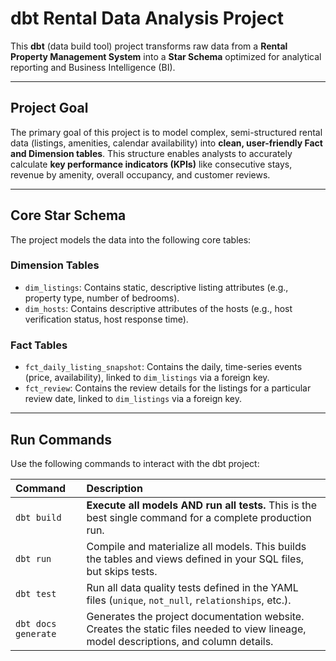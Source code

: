 # dbt Rental Data Analysis Project

This **dbt** (data build tool) project transforms raw data from a **Rental Property Management System** into a **Star Schema** optimized for analytical reporting and Business Intelligence (BI).

---

## Project Goal

The primary goal of this project is to model complex, semi-structured rental data (listings, amenities, calendar availability) into **clean, user-friendly Fact and Dimension tables**. This structure enables analysts to accurately calculate **key performance indicators (KPIs)** like consecutive stays, revenue by amenity, overall occupancy, and customer reviews.

---

## Core Star Schema

The project models the data into the following core tables:

### Dimension Tables

* `dim_listings`: Contains static, descriptive listing attributes (e.g., property type, number of bedrooms).
* `dim_hosts`: Contains descriptive attributes of the hosts (e.g., host verification status, host response time).

### Fact Tables

* `fct_daily_listing_snapshot`: Contains the daily, time-series events (price, availability), linked to `dim_listings` via a foreign key.
* `fct_review`: Contains the review details for the listings for a particular review date, linked to `dim_listings` via a foreign key.

---

## Run Commands

Use the following commands to interact with the dbt project:

| Command | Description |
| :--- | :--- |
| `dbt build` | **Execute all models AND run all tests.** This is the best single command for a complete production run. |
| `dbt run` | Compile and materialize all models. This builds the tables and views defined in your SQL files, but skips tests. |
| `dbt test` | Run all data quality tests defined in the YAML files (`unique`, `not_null`, `relationships`, etc.). |
| `dbt docs generate` | Generates the project documentation website. Creates the static files needed to view lineage, model descriptions, and column details. |
